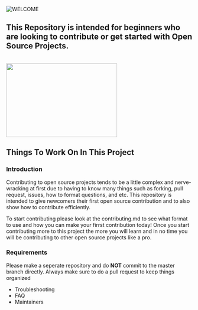![WELCOME](https://user-images.githubusercontent.com/63253596/104133863-d53b0680-534b-11eb-889e-d4192badc5b1.png)

## This Repository is intended for beginners who are looking to contribute or get started with Open Source Projects. 

<br><img src="https://user-images.githubusercontent.com/63253596/104105587-cdf4f980-5274-11eb-8bd7-2c8a6d65741b.jpg" width="300" height="200"><br>
 
## **Things To Work On In This Project**
### Introduction
Contributing to open source projects tends to be a little complex and nerve-wracking at first due to having to know many things such as forking, pull request, issues, how to format questions, and etc. This repository is intended to give newcomers their first open source contribution and to also show how to contribute efficiently.<br>

To start contributing please look at the contributing.md to see what format to use and how you can make your firrst contribution today! Once you start contributing more to this project the more you will learn and in no time you will be contributing to other open source projects like a pro. 
### Requirements
Please make a seperate repository and do **NOT** commit to the master branch directly. Always make sure to do a pull request to keep things organized
 * Troubleshooting
 * FAQ
 * Maintainers

